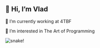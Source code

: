 ## 👋 Hi, I’m Vlad

🔭 I’m currently working at 4TBF

👀 I’m interested in The Art of Programming

<picture>
 <source media="(prefers-color-scheme: dark)" srcset="https://raw.githubusercontent.com/Vlad1999/Vlad1999/output/github-contribution-grid-snake-dark.svg">
 <img alt="snake!" src="https://raw.githubusercontent.com/Vlad1999/Vlad1999/output/github-contribution-grid-snake-light.svg">
</picture>

<!---
Vlad1999/Vlad1999 is a ✨ special ✨ repository because its `README.md` (this file) appears on your GitHub profile.
You can click the Preview link to take a look at your changes.
--->
